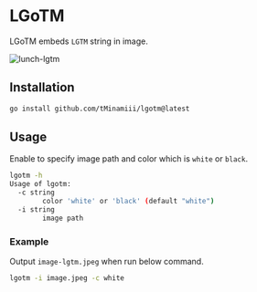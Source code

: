 # LGoTM

LGoTM embeds `LGTM` string in image.

![lunch-lgtm](https://user-images.githubusercontent.com/31730505/194919314-fc3b9fb9-fd47-46bf-a91a-2d148caf50b3.jpg)

## Installation

```sh
go install github.com/tMinamiii/lgotm@latest
```

## Usage

Enable to specify image path and color which is `white` or `black`.

```sh
lgotm -h
Usage of lgotm:
  -c string
        color 'white' or 'black' (default "white")
  -i string
        image path
```

### Example

Output `image-lgtm.jpeg` when run below command.

```sh
lgotm -i image.jpeg -c white
```
